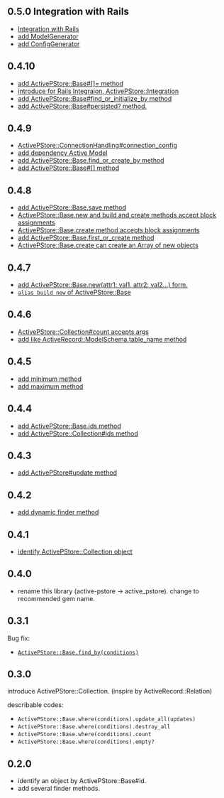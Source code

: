## 0.5.0 Integration with Rails

* [Integration with Rails](https://github.com/koic/active_pstore/commit/f7ad2441b569b0faf63e2338834fa430151e57af)
* [add ModelGenerator](https://github.com/koic/active_pstore/commit/b47a55dfc1bd7c508b43fb7d0f69a9f011e07c98)
* [add ConfigGenerator](https://github.com/koic/active_pstore/commit/5b6a42c0d658809f21a5f6d10ff095dbb32576c9)

## 0.4.10

* [add ActivePStore::Base#[]= method](https://github.com/koic/active_pstore/commit/8c916c70133c651d2fee090ce5db67353907bbc1)
* [introduce for Rails Integraion, ActivePStore::Integration](https://github.com/koic/active_pstore/commit/fe078192a7d6f95dac98de158d55e373af6a69f8)
* [add ActivePStore::Base#find_or_initialize_by method](https://github.com/koic/active_pstore/commit/fdf94425997eab21a40c3a535dc61aa1f42c54fa)
* [add ActivePStore::Base#persisted? method.](https://github.com/koic/active_pstore/commit/f340a7e1fef040590726989110bed80acd0d5914)

## 0.4.9

* [ActivePStore::ConnectionHandling#connection_config](https://github.com/koic/active_pstore/commit/833367cdb60d787c176b1e2459f768677e49ea64)
* [add dependency Active Model](https://github.com/koic/active_pstore/commit/b0612194237305da9175effe380ae71c24b49f85)
* [add ActivePStore::Base.find_or_create_by method](https://github.com/koic/active_pstore/commit/bf3823b4b46a64b4c3d449a8277c59abd3f15e92)
* [add ActivePStore::Base#[] method](https://github.com/koic/active_pstore/commit/68b3b1388665817dbccf2a434bd234821e145bc2)

## 0.4.8

* [add ActivePStore::Base.save method](https://github.com/koic/active_pstore/commit/5dd14cbea1b06a813ab29a1a1eaa47c60896b99f)
* [ActivePStore::Base.new and build and create methods accept block assignments](https://github.com/koic/active_pstore/commit/af52d7ec8e29b14f7f42b41e3cb05ef65e081469)
* [ActivePStore::Base.create method accepts block assignments](https://github.com/koic/active_pstore/commit/032b5b6cd649f1e243ccd8686fd6868c5a2be554)
* [add ActivePStore::Base.first_or_create method](https://github.com/koic/active_pstore/commit/b7275773e0ef0e665307a48b498413a211b6062c)
* [ActivePStore::Base.create can create an Array of new objects](https://github.com/koic/active_pstore/commit/64e4160f9054e6028cfaae3534e7d755d9f686ab)

## 0.4.7

* [add ActivePStore::Base.new(attr1: val1, attr2: val2...) form.](https://github.com/koic/active_pstore/commit/6d0ee36b4cb6314e359d377980dcd985ba9174e0)
* [`alias build new` of ActivePStore::Base](https://github.com/koic/active_pstore/commit/29bceb58413a3d935e04b2ec26259f5b61043846)

## 0.4.6

* [ActivePStore::Collection#count accepts args](https://github.com/koic/active_pstore/commit/e93af5956e42299a04684d6eaec1d47cfbfcd498)
* [add like ActiveRecord::ModelSchema.table_name method](https://github.com/koic/active_pstore/commit/b3cf8b27cfb262d421f141852c79dd1854cd508a)

## 0.4.5

* [add minimum method](https://github.com/koic/active_pstore/tree/9cb90a041fad051415739c3791e65fe23064bd45)
* [add maximum method](https://github.com/koic/active_pstore/tree/1e532b416576b42247db48fa9c34155a8efb86ff)

## 0.4.4

* [add ActivePStore::Base.ids method](https://github.com/koic/active_pstore/commit/6fca3160351a0485455da9c18713cf26095c2078)
* [add ActivePStore::Collection#ids method](https://github.com/koic/active_pstore/commit/2becc3c96997388484e90c45f3acb5e91dbbfe0c)

## 0.4.3

* [add ActivePStore#update method](https://github.com/koic/active_pstore/commit/464f7f38e1c9d05d8fc5a6ce1e4cfce8fc0029f7)

## 0.4.2

* [add dynamic finder method](https://github.com/koic/active_pstore/commit/07b2dcb664022b283782cf12c9725e14e591489d)

## 0.4.1

* [identify ActivePStore::Collection object](https://github.com/koic/active_pstore/commit/0dc9b7e1a2054ecfaaf11f0cdbd9bae20251f6ee)

## 0.4.0

* rename this library (active-pstore -> active_pstore). change to recommended gem name.

## 0.3.1

Bug fix:

* [`ActivePStore::Base.find_by(conditions)`](https://github.com/koic/active_pstore/commit/8cf9d41c5434fe8f6f60e98b20e2e1ec07a05d6a)

## 0.3.0

introduce ActivePStore::Collection. (inspire by ActiveRecord::Relation)

describable codes:

* `ActivePStore::Base.where(conditions).update_all(updates)`
* `ActivePStore::Base.where(conditions).destroy_all`
* `ActivePStore::Base.where(conditions).count`
* `ActivePStore::Base.where(conditions).empty?`

## 0.2.0

* identify an object by ActivePStore::Base#id.
* add several finder methods.
